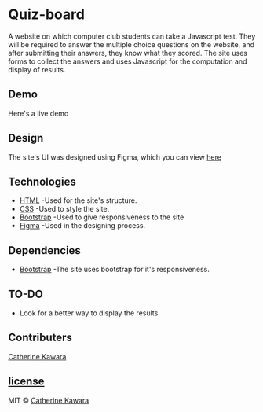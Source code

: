 # Quiz-board
A website on which computer club students can take a Javascript test. They will be required to  answer the multiple choice questions on the website, and after submitting their answers, they know what they scored. 
The site uses forms to collect the answers and uses Javascript for the computation and display of results.


## Demo
Here's a live demo 

## Design
The site's UI was designed using Figma, which you can view [here](https://www.figma.com/file/Y2vS325U5vT92Nlf7CZ7zg/Untitled?node-id=0%3A1)

## Technologies
- [HTML](https://www.w3schools.com/html/) -Used for the site's structure.
- [CSS](https://www.w3schools.com/css/) -Used to style the site.
- [Bootstrap](https://getbootstrap.com/) -Used to  give responsiveness to the site
- [Figma](https://www.figma.com/) -Used in the designing process.

## Dependencies
- [Bootstrap](https://getbootstrap.com/) -The site uses bootstrap for it's responsiveness.


## TO-DO
- Look for a better way to display the results.

## Contributers
[Catherine Kawara](https://github.com/CKawara/)

## [license](https://github.com/CKawara/Insurance-website/blob/master/LICENSE)
MIT © [Catherine Kawara](https://github.com/CKawara/Insurance-website)
